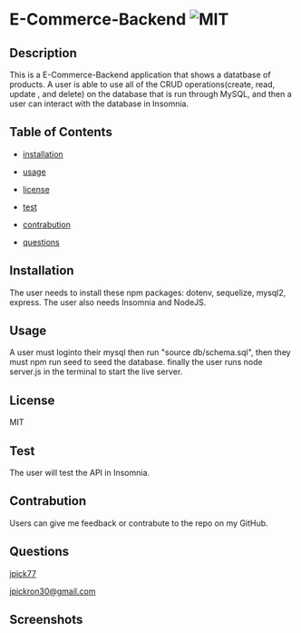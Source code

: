 # E-Commerce-Backend ![MIT](https://img.shields.io/badge/License-MIT-red)


  ## Description
  This is a E-Commerce-Backend application that shows a datatbase of products. A user is able to use all of the CRUD operations(create, read, update , and delete) on the database that is run through MySQL, and then a user can interact with the database in Insomnia.

  ## Table of Contents

  - [installation](#installation)

  - [usage](#usage)

  - [license](#license)

  - [test](#test)

  - [contrabution](#contrabution)

  - [questions](#questions)

  ## Installation
  The user needs to install these npm packages: dotenv, sequelize, mysql2, express. The user also needs Insomnia and NodeJS.

  ## Usage
  A user must loginto their mysql then run "source db/schema.sql", then they must npm run seed to seed the database. finally the user runs node server.js in the terminal to start the live server.

  ## License
  MIT

  ## Test
  The user will test the API in Insomnia.

  ## Contrabution
  Users can give me feedback or contrabute to the repo on my GitHub.

  ## Questions
  [jpick77](https://github.com/jpick77)

  jpickron30@gmail.com

  ## Screenshots
  
